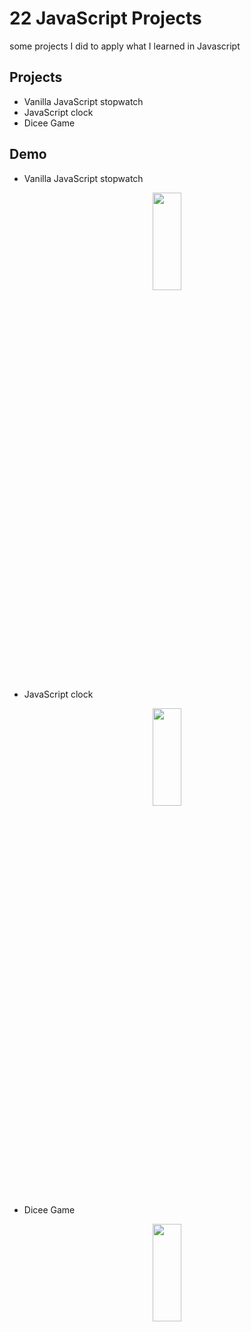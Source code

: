 # 22 JavaScript Projects

some projects I did to apply what I learned in Javascript


## Projects

- Vanilla JavaScript stopwatch
- JavaScript clock
- Dicee Game


## Demo
- Vanilla JavaScript stopwatch
<p align="center">
  <img  width="30%" height="20%" src="https://user-images.githubusercontent.com/70419764/147893363-cb6189b5-879a-4115-81c2-ab28af662c8f.png" />
</p>

- JavaScript clock
<p align="center">
  <img  width="30%" height="20%" src="https://user-images.githubusercontent.com/70419764/147899577-b12ffee0-3a48-4778-9dfa-aa4fc2d45011.png" />
</p>

- Dicee Game 
<p align="center">
  <img  width="30%" height="20%" src="https://user-images.githubusercontent.com/70419764/148661842-86612341-0b57-4469-a2e6-9a4a15e4e775.png" />
</p>